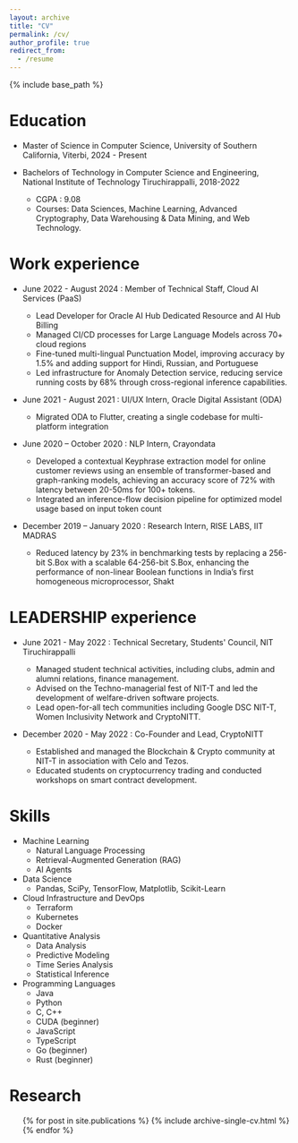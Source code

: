 ```yaml
---
layout: archive
title: "CV"
permalink: /cv/
author_profile: true
redirect_from:
  - /resume
---
```


{% include base_path %}

Education
======
* Master of Science in Computer Science, University of Southern California, Viterbi, 2024 - Present

* Bachelors of Technology in Computer Science and Engineering, National Institute of Technology Tiruchirappalli, 2018-2022
  * CGPA : 9.08
  * Courses: Data Sciences, Machine Learning, Advanced Cryptography, Data Warehousing & Data Mining, and Web Technology.

Work experience
======
* June 2022 - August 2024 : Member of Technical Staff, Cloud AI Services (PaaS) 
  * Lead Developer for Oracle AI Hub Dedicated Resource and AI Hub Billing
  * Managed CI/CD processes for Large Language Models across 70+ cloud regions
  * Fine-tuned multi-lingual Punctuation Model, improving accuracy by 1.5% and adding support for Hindi, Russian, and Portuguese
  * Led infrastructure for Anomaly Detection service, reducing service running costs by 68% through cross-regional inference capabilities.

* June 2021 - August 2021 : UI/UX Intern, Oracle Digital Assistant (ODA) 
  * Migrated ODA to Flutter, creating a single codebase for multi-platform integration  

* June 2020 – October 2020 : NLP Intern, Crayondata
  * Developed a contextual Keyphrase extraction model for online customer reviews using an ensemble of transformer-based and graph-ranking models, achieving an accuracy score of 72% with latency between 20-50ms for 100+ tokens.
  * Integrated an inference-flow decision pipeline for optimized model usage based on input token count

* December 2019 – January 2020  : Research Intern, RISE LABS, IIT MADRAS
  * Reduced latency by 23% in benchmarking tests by replacing a 256-bit S.Box with a scalable 64-256-bit S.Box, enhancing the performance of non-linear Boolean functions in India’s first homogeneous microprocessor, Shakt


LEADERSHIP experience
======
* June 2021 - May 2022 : Technical Secretary, Students' Council, NIT Tiruchirappalli  
  * Managed student technical activities, including clubs, admin and alumni relations, finance management.
  * Advised on the Techno-managerial fest of NIT-T and led the development of welfare-driven software projects.
  * Lead open-for-all tech communities including Google DSC NIT-T, Women Inclusivity Network and CryptoNITT.

* December 2020 - May 2022 : Co-Founder and Lead, CryptoNITT
  * Established and managed the Blockchain \& Crypto community at NIT-T in association with Celo and Tezos.
  * Educated students on cryptocurrency trading and conducted workshops on smart contract development.

 
Skills
======
* Machine Learning
  * Natural Language Processing
  * Retrieval-Augmented Generation (RAG)
  * AI Agents
* Data Science
  * Pandas, SciPy, TensorFlow, Matplotlib, Scikit-Learn
* Cloud Infrastructure and DevOps
  * Terraform
  * Kubernetes
  * Docker
* Quantitative Analysis
  * Data Analysis
  * Predictive Modeling
  * Time Series Analysis
  * Statistical Inference
* Programming Languages
  * Java
  * Python
  * C, C++
  * CUDA (beginner)
  * JavaScript
  * TypeScript
  * Go (beginner)
  * Rust (beginner)

Research
======
  <ul>{% for post in site.publications %}
    {% include archive-single-cv.html %}
  {% endfor %}</ul>
  

